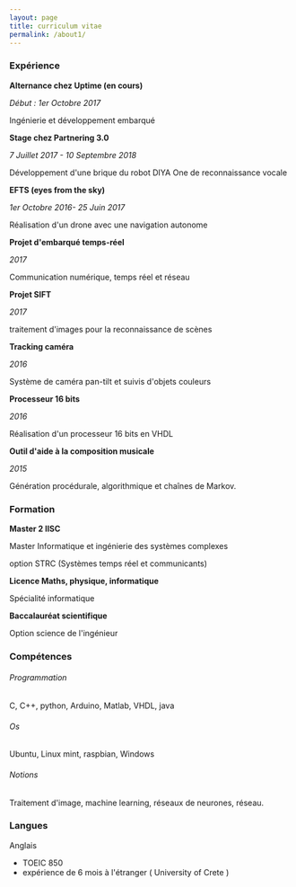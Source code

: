 ```yaml
---
layout: page
title: curriculum vitae
permalink: /about1/
---
```

### Expérience
**Alternance chez Uptime (en cours)**

*Début : 1er Octobre 2017*

Ingénierie et développement embarqué

**Stage chez Partnering 3.0**

*7 Juillet 2017 - 10 Septembre 2018*

Développement d'une brique du robot DIYA One de reconnaissance vocale


**EFTS (eyes from the sky)**

*1er Octobre 2016- 25 Juin 2017*

Réalisation d'un drone avec une navigation autonome

**Projet d'embarqué temps-réel**

*2017*

Communication numérique, temps réel et réseau

**Projet SIFT**

*2017*

traitement d'images pour la reconnaissance de scènes

**Tracking caméra**

*2016*

Système de caméra pan-tilt et suivis d'objets couleurs

**Processeur 16 bits**

*2016*

Réalisation d'un processeur 16 bits en VHDL

**Outil d'aide à la composition musicale**

*2015*

Génération procédurale, algorithmique et chaînes de Markov.

### Formation
**Master 2 IISC**

Master Informatique et ingénierie des systèmes complexes

option STRC (Systèmes temps réel et communicants)

**Licence Maths, physique, informatique**

Spécialité informatique

**Baccalauréat scientifique**

Option science de l'ingénieur

### Compétences
###### Programmation
C, C++, python, Arduino, Matlab, VHDL, java
###### Os
Ubuntu, Linux mint, raspbian, Windows
###### Notions
Traitement d'image, machine learning, réseaux de neurones, réseau.
### Langues
Anglais

- TOEIC 850
- expérience de 6 mois à l'étranger ( University of Crete )


